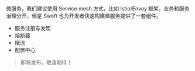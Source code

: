 微服务，我们建议使用 Service mesh 方式，比如 Istio/Envoy 框架，业务和服务治理分开，但是 Swoft 也为开发者快速构建微服务提供了一套组件。

- 服务注册与发现
- 熔断器
- 限流
- 配置中心


> 即将发布，敬请期待！
